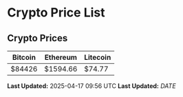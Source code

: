 # Crypto Price List

## Crypto Prices
| Bitcoin | Ethereum | Litecoin |
| ------- | -------- | -------- |
| $84426 | $1594.66 | $74.77 |
**Last Updated:** 2025-04-17 09:56 UTC
**Last Updated:** $DATE$
